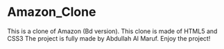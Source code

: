 # Amazon_Clone
This is a clone of Amazon (Bd version). 
This clone is made of HTML5 and CSS3
The project is fully made by Abdullah Al Maruf.
Enjoy the project!
